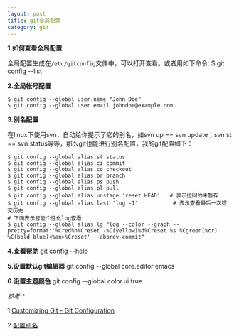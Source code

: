 ```yaml
---
layout: post
title: git全局配置
category: git
---
```

**1.如何查看全局配置**

全局配置生成在`/etc/gitconfig`文件中，可以打开查看。或者用如下命令:
    $ git config --list
 
**2.全局帐号配置**

    $ git config --global user.name "John Doe"
    $ git config --global user.email johndoe@example.com

**3.别名配置**

在linux下使用svn，自动给你提示了它的别名，如svn up == svn update；svn st == svn status等等，那么git也能进行别名配置，我的git配置如下：

    $ git config --global alias.st status
    $ git config --global alias.ci commit
    $ git config --global alias.co checkout
    $ git config --global alias.br branch
    $ git config --global alias.ps push
    $ git config --global alias.pl pull
    $ git config --global alias.unstage 'reset HEAD'   # 表示拉回的未暂存
    $ git config --global alias.last 'log -1'           # 表示查看最后一次提交历史
    # 下面表示智能个性化log查看
    $ git config --global alias.lg "log --color --graph --pretty=format:'%Cred%h%Creset -%C(yellow)%d%Creset %s %Cgreen(%cr) %C(bold blue)<%an>%Creset' --abbrev-commit"
    
**4.查看帮助**
    git config --help
    
**5.设置默认git编辑器**
    git config --global core.editor emacs
    
**6.设置主题颜色**
    git config --global color.ui true   
    

*参考：*

1.[Customizing Git - Git Configuration](http://git-scm.com/book/en/Customizing-Git-Git-Configuration) 

2.[配置别名](http://www.liaoxuefeng.com/wiki/0013739516305929606dd18361248578c67b8067c8c017b000/001375234012342f90be1fc4d81446c967bbdc19e7c03d3000)


  

